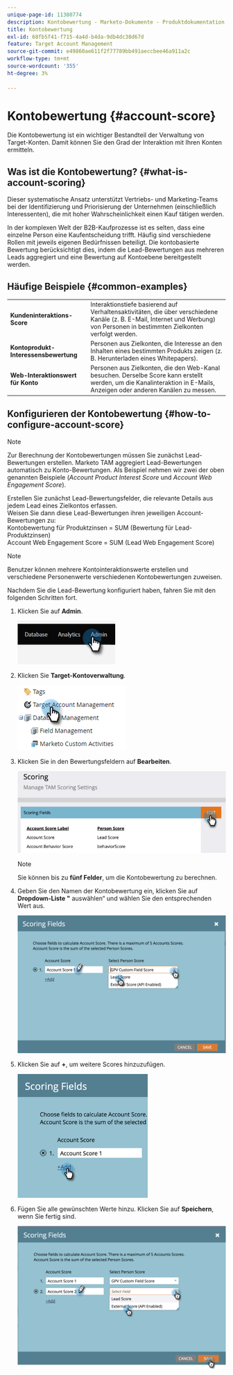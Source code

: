 ```yaml
---
unique-page-id: 11380774
description: Kontobewertung - Marketo-Dokumente - Produktdokumentation
title: Kontobewertung
exl-id: 68fb5f41-f715-4a4d-b4da-9db4dc38d67d
feature: Target Account Management
source-git-commit: e49860ae611f2f77789bb491aeccbee46a911a2c
workflow-type: tm+mt
source-wordcount: '355'
ht-degree: 3%

---
```


# Kontobewertung {#account-score}

Die Kontobewertung ist ein wichtiger Bestandteil der Verwaltung von Target-Konten. Damit können Sie den Grad der Interaktion mit Ihren Konten ermitteln.

## Was ist die Kontobewertung? {#what-is-account-scoring}

Dieser systematische Ansatz unterstützt Vertriebs- und Marketing-Teams bei der Identifizierung und Priorisierung der Unternehmen (einschließlich Interessenten), die mit hoher Wahrscheinlichkeit einen Kauf tätigen werden.

In der komplexen Welt der B2B-Kaufprozesse ist es selten, dass eine einzelne Person eine Kaufentscheidung trifft. Häufig sind verschiedene Rollen mit jeweils eigenen Bedürfnissen beteiligt. Die kontobasierte Bewertung berücksichtigt dies, indem die Lead-Bewertungen aus mehreren Leads aggregiert und eine Bewertung auf Kontoebene bereitgestellt werden.

## Häufige Beispiele {#common-examples}

<table> 
 <tbody>
  <tr>
   <td><strong>Kundeninteraktions-Score</strong></td> 
   <td>Interaktionstiefe basierend auf Verhaltensaktivitäten, die über verschiedene Kanäle (z. B. E-Mail, Internet und Werbung) von Personen in bestimmten Zielkonten verfolgt werden.</td>
  </tr>
  <tr>
   <td><strong>Kontoprodukt-Interessensbewertung</strong></td>
   <td>Personen aus Zielkonten, die Interesse an den Inhalten eines bestimmten Produkts zeigen (z. B. Herunterladen eines Whitepapers).</td> 
  </tr>
  <tr>
   <td><strong>Web-Interaktionswert für Konto</strong></td>
   <td>Personen aus Zielkonten, die den Web-Kanal besuchen. Derselbe Score kann erstellt werden, um die Kanalinteraktion in E-Mails, Anzeigen oder anderen Kanälen zu messen.</td> 
  </tr>
 </tbody>
</table>

## Konfigurieren der Kontobewertung {#how-to-configure-account-score}

>[!NOTE]
>
>Zur Berechnung der Kontobewertungen müssen Sie zunächst Lead-Bewertungen erstellen. Marketo TAM aggregiert Lead-Bewertungen automatisch zu Konto-Bewertungen. Als Beispiel nehmen wir zwei der oben genannten Beispiele (_Account Product Interest Score_ und _Account Web Engagement Score_).
>
>Erstellen Sie zunächst Lead-Bewertungsfelder, die relevante Details aus jedem Lead eines Zielkontos erfassen.\
>Weisen Sie dann diese Lead-Bewertungen ihren jeweiligen Account-Bewertungen zu:\
>Kontobewertung für Produktzinsen = SUM (Bewertung für Lead-Produktzinsen)\
>Account Web Engagement Score = SUM (Lead Web Engagement Score)

>[!NOTE]
>
>Benutzer können mehrere Kontointeraktionswerte erstellen und verschiedene Personenwerte verschiedenen Kontobewertungen zuweisen.

Nachdem Sie die Lead-Bewertung konfiguriert haben, fahren Sie mit den folgenden Schritten fort.

1. Klicken Sie auf **Admin**.

   ![](assets/account-score-1.png)

1. Klicken Sie **Target-Kontoverwaltung**.

   ![](assets/account-score-2.png)

1. Klicken Sie in den Bewertungsfeldern auf **Bearbeiten**.

   ![](assets/account-score-3.png)

   >[!NOTE]
   >
   >Sie können bis zu **fünf Felder**, um die Kontobewertung zu berechnen.

1. Geben Sie den Namen der Kontobewertung ein, klicken Sie auf **Dropdown-Liste &quot;** auswählen“ und wählen Sie den entsprechenden Wert aus.

   ![](assets/account-score-4.png)

1. Klicken Sie auf **+**, um weitere Scores hinzuzufügen.

   ![](assets/account-score-5.png)

1. Fügen Sie alle gewünschten Werte hinzu. Klicken Sie auf **Speichern**, wenn Sie fertig sind.

   ![](assets/account-score-6.png)
